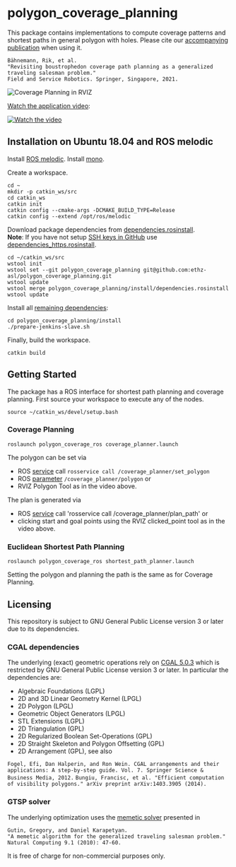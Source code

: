 # polygon_coverage_planning
This package contains implementations to compute coverage patterns and shortest paths in general polygon with holes.
Please cite our [accompanying publication](https://arxiv.org/pdf/1907.09224) when using it.
```
Bähnemann, Rik, et al.
"Revisiting boustrophedon coverage path planning as a generalized traveling salesman problem."
Field and Service Robotics. Springer, Singapore, 2021.
```

![Coverage Planning in RVIZ](https://user-images.githubusercontent.com/11293852/61134221-70d18980-a4bf-11e9-87a7-d599b60c8dd2.gif)

[Watch the application video](https://youtu.be/u1UOqdJoK9s):

[![Watch the video](https://img.youtube.com/vi/u1UOqdJoK9s/sddefault.jpg)](https://youtu.be/u1UOqdJoK9s)

## Installation on Ubuntu 18.04 and ROS melodic
Install [ROS melodic](http://wiki.ros.org/melodic/Installation/Ubuntu).
Install [mono](https://www.mono-project.com/download/stable/#download-lin-ubuntu).

Create a workspace.
```
cd ~
mkdir -p catkin_ws/src
cd catkin_ws
catkin init
catkin config --cmake-args -DCMAKE_BUILD_TYPE=Release
catkin config --extend /opt/ros/melodic
```

Download package dependencies from [dependencies.rosinstall](install/dependencies.rosinstall).<br>
**Note**: If you have not setup [SSH keys in GitHub](https://help.github.com/en/enterprise/2.16/user/articles/generating-a-new-ssh-key-and-adding-it-to-the-ssh-agent) use [dependencies_https.rosinstall](install/dependencies_https.rosinstall).
```
cd ~/catkin_ws/src
wstool init
wstool set --git polygon_coverage_planning git@github.com:ethz-asl/polygon_coverage_planning.git
wstool update
wstool merge polygon_coverage_planning/install/dependencies.rosinstall
wstool update
```

Install all [remaining dependencies](install/prepare-jenkins-slave.sh):
```
cd polygon_coverage_planning/install
./prepare-jenkins-slave.sh
```

Finally, build the workspace.
```
catkin build
```

## Getting Started
The package has a ROS interface for shortest path planning and coverage planning.
First source your workspace to execute any of the nodes.
```
source ~/catkin_ws/devel/setup.bash
```

### Coverage Planning
```
roslaunch polygon_coverage_ros coverage_planner.launch
```

The polygon can be set via
- ROS [service](polygon_coverage_msgs/srv/PolygonService.srv) call `rosservice call /coverage_planner/set_polygon`
- ROS [parameter](polygon_coverage_ros/launch/coverage_planner.launch) `/coverage_planner/polygon` or
- RVIZ Polygon Tool as in the video above.

The plan is generated via
- ROS [service](polygon_coverage_msgs/srv/PlannerService.srv) call 'rosservice call /coverage_planner/plan_path' or
- clicking start and goal points using the RVIZ clicked_point tool as in the video above.

### Euclidean Shortest Path Planning
```
roslaunch polygon_coverage_ros shortest_path_planner.launch
```

Setting the polygon and planning the path is the same as for Coverage Planning.

## Licensing
This repository is subject to GNU General Public License version 3 or later due to its dependencies.

### CGAL dependencies
The underlying (exact) geometric operations rely on [CGAL 5.0.3](https://www.cgal.org/license.html) which is restricted by GNU General Public License version 3 or later.
In particular the dependencies are:
- Algebraic Foundations (LGPL)
- 2D and 3D Linear Geometry Kernel (LPGL)
- 2D Polygon (LPGL)
- Geometric Object Generators (LPGL)
- STL Extensions (LGPL)
- 2D Triangulation (GPL)
- 2D Regularized Boolean Set-Operations (GPL)
- 2D Straight Skeleton and Polygon Offsetting (GPL)
- 2D Arrangement (GPL), see also

```Fogel, Efi, Dan Halperin, and Ron Wein. CGAL arrangements and their applications: A step-by-step guide. Vol. 7. Springer Science & Business Media, 2012.```
```Bungiu, Francisc, et al. "Efficient computation of visibility polygons." arXiv preprint arXiv:1403.3905 (2014).```

### GTSP solver
The underlying optimization uses the [memetic solver](http://www.cs.nott.ac.uk/~pszdk/?page=publications&key=Gutin2009a) presented in
```
Gutin, Gregory, and Daniel Karapetyan.
"A memetic algorithm for the generalized traveling salesman problem."
Natural Computing 9.1 (2010): 47-60.
```
It is free of charge for non-commercial purposes only.
